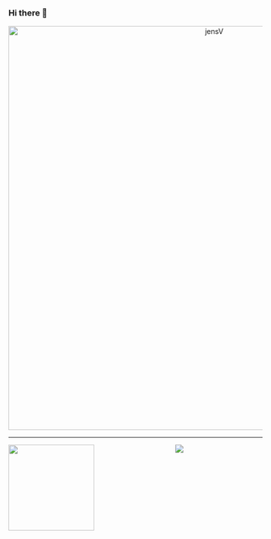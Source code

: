 ### Hi there 👋
<p align="center"> 
  <a href="https://github.com/ryo-ma/github-profile-trophy">
    <img  width=800 src="https://github-profile-trophy.vercel.app/?username=JensVanhulst&margin-w=10&theme=juicyfresh&no-frame=true" alt="jensV" />
  </a> 
</p>

---

  <p align="center"> 
    <img height="170" align="left" src="https://github-readme-stats.vercel.app/api?username=JensVanhulst&count_private=true&include_all_commits=true" />
    <img src="https://github-readme-stats.vercel.app/api/top-langs/?username=JensVanhulst&layout=compact" />
  </p>
